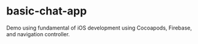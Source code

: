 # basic-chat-app
Demo using fundamental of iOS development using Cocoapods, Firebase, and navigation controller.
